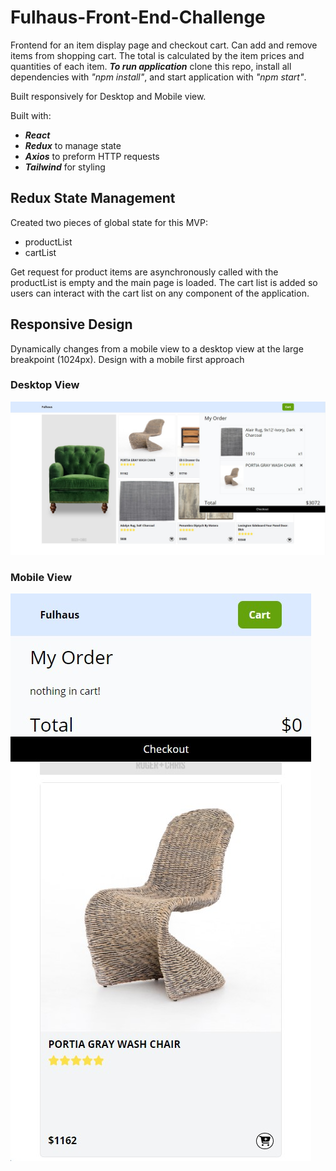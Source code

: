# Fulhaus-Front-End-Challenge

Frontend for an item display page and checkout cart. Can add and remove items from shopping cart. The total is calculated by the item prices and quantities of each item. **_To run application_** clone this repo, install all dependencies with _"npm install"_, and start application with _"npm start"_.

Built responsively for Desktop and Mobile view.

Built with:

- **_React_**
- **_Redux_** to manage state
- **_Axios_** to preform HTTP requests
- **_Tailwind_** for styling

## Redux State Management

Created two pieces of global state for this MVP:

- productList
- cartList

Get request for product items are asynchronously called with the productList is empty and the main page is loaded.
The cart list is added so users can interact with the cart list on any component of the application.

## Responsive Design

Dynamically changes from a mobile view to a desktop view at the large breakpoint (1024px). Design with a mobile first approach

### Desktop View

![Decktop View](./public/desktop_view.jpg 'Desktop View')

### Mobile View

![Mobile View](./public/mobile_view.jpg 'Mobile View')
